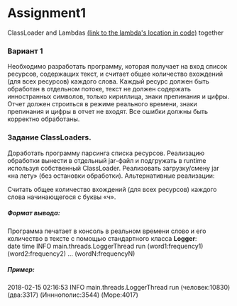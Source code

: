 # Assignment1
ClassLoader and Lambdas [(link to the lambda's location in code)](https://github.com/meg0man/Assignment1/blob/b7ead7f03ea9a8e9690c9d49c9ad732e52a21eeb/src/main/Main.java#L44) together

### Вариант 1
 Необходимо разработать программу, которая получает на вход список ресурсов,
 содержащих текст, и считает общее количество вхождений (для всех ресурсов) каждого слова.
 Каждый ресурс должен быть обработан в отдельном потоке, текст не должен содержать инностранных символов,
 только кириллица, знаки препинания и цифры. Отчет должен строиться в режиме реального времени,
 знаки препинания и цифры в отчет не входят. Все ошибки должны быть корректно обработаны.

### Задание ClassLoaders.
Доработать программу парсинга списка ресурсов. Реализацию обработки вынести в отдельный jar-файл
и подгружать в runtime используя собственный ClassLoader. Реализовать загрузку/смену jar «на лету»
(без остановки обработки). Альтернативные реализации:

Считать общее количество вхождений (для всех ресурсов) каждого слова начинающегося с буквы «ч».

##### Формат вывода:
Программа печатает в консоль в реальном времени слово и его количество в тексте с помощью стандартного класса **Logger**:    
 date time INFO main.threads.LoggerThread run (word1:frequency1) (word2:frequency2) ... (wordN:frequencyN)
 
 ##### Пример:
 2018-02-15 02:16:53 INFO main.threads.LoggerThread run (человек:10830)  (два:3317)  (Инннополис:3544)    (Море:4017)

